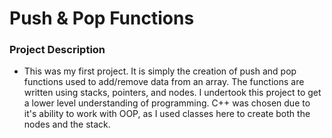 # Push & Pop Functions 

### Project Description
- This was my first project. It is simply the creation of push and pop functions used to add/remove data from an array. The functions are written using stacks, pointers, and nodes. I undertook this project to get a lower level understanding of programming. C++ was chosen due to it's ability to work with OOP, as I used classes here to create both the nodes and the stack. 
